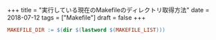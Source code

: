 +++
title = "実行している現在のMakefileのディレクトリ取得方法"
date = 2018-07-12
tags = ["Makefile"]
draft = false
+++

```Makefile
MAKEFILE_DIR := $(dir $(lastword $(MAKEFILE_LIST)))
```
